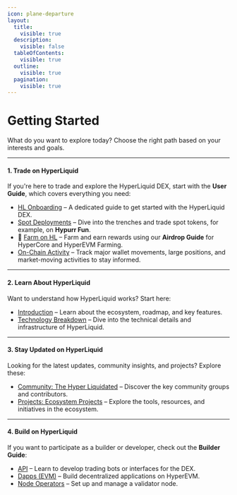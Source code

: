 ```yaml
---
icon: plane-departure
layout:
  title:
    visible: true
  description:
    visible: false
  tableOfContents:
    visible: true
  outline:
    visible: true
  pagination:
    visible: true
---
```


# Getting Started

What do you want to explore today? Choose the right path based on your interests and goals.

***

#### **1. Trade on HyperLiquid**

If you're here to trade and explore the HyperLiquid DEX, start with the **User Guide**, which covers everything you need:

* [HL Onboarding](guide/user-guide/onboarding.md) – A dedicated guide to get started with the HyperLiquid DEX.
* [Spot Deployments](guide/user-guide/spot-deployments.md) – Dive into the trenches and trade spot tokens, for example, on **Hypurr Fun**.
* 🚨 [Farm on HL](guide/user-guide/airdrop.md) – Farm and earn rewards using our **Airdrop Guide** for HyperCore and HyperEVM Farming.
* [On-Chain Activity](introduction/roadmap/on-chain-activity.md) – Track major wallet movements, large positions, and market-moving activities to stay informed.

***

#### **2. Learn About HyperLiquid**

Want to understand how HyperLiquid works? Start here:

* [Introduction](introduction/what-is-hyperliquid.md) – Learn about the ecosystem, roadmap, and key features.
* [Technology Breakdown](architecture/overview.md) – Dive into the technical details and infrastructure of HyperLiquid.

***

#### **3. Stay Updated on HyperLiquid**

Looking for the latest updates, community insights, and projects? Explore these:

* [Community: The Hyper Liquidated](ecosystem/the-hyper-liquidated/) – Discover the key community groups and contributors.
* [Projects: Ecosystem Projects](ecosystem/projects/) – Explore the tools, resources, and initiatives in the ecosystem.

***

#### **4. Build on HyperLiquid**

If you want to participate as a builder or developer, check out the **Builder Guide**:

* [API](guide/builder-guide/hypercore/) – Learn to develop trading bots or interfaces for the DEX.
* [Dapps (EVM)](guide/builder-guide/hyperevm/) – Build decentralized applications on HyperEVM.
* [Node Operators](guide/builder-guide/node-operators.md) – Set up and manage a validator node.
